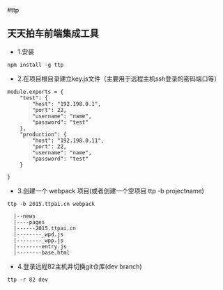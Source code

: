 #ttp
## 天天拍车前端集成工具
- 1.安装
```
npm install -g ttp
```
- 2.在项目根目录建立key.js文件（主要用于远程主机ssh登录的密码端口等）
```
module.exports = {
    "test": {
        "host": "192.198.0.1",
        "port": 22,
        "username": "name",
        "password": "test"
    },
    "production": {
        "host": "192.198.0.11",
        "port": 22,
        "username": "name",
        "password": "test"
    }

}
```
- 3.创建一个 webpack 项目(或者创建一个空项目 ttp -b projectname)
```
ttp -b 2015.ttpai.cn webpack
```
```
  |--news
  |----pages
  |------2015.ttpai.cn
  |--------_wpd.js
  |--------_wpp.js
  |--------entry.js
  |--------base.html
```
- 4.登录远程82主机并切换git仓库(dev branch)
```
ttp -r 82 dev
```
